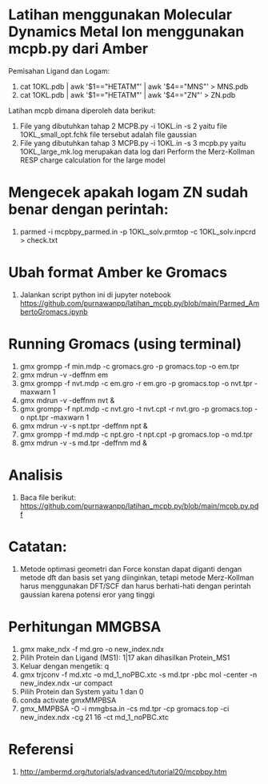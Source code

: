 # Latihan menggunakan Molecular Dynamics Metal Ion menggunakan mcpb.py dari Amber #
Pemisahan Ligand dan Logam:
1. cat 1OKL.pdb | awk '$1=="HETATM"' | awk '$4=="MNS"' > MNS.pdb
2. cat 1OKL.pdb | awk '$1=="HETATM"' | awk '$4=="ZN"' > ZN.pdb

Latihan mcpb dimana diperoleh data berikut: 
1. File yang dibutuhkan tahap 2 MCPB.py -i 1OKL.in -s 2 yaitu file 1OKL_small_opt.fchk file tersebut adalah file gaussian
2. File yang dibutuhkan tahap 3 MCPB.py -i 1OKL.in -s 3 mcpb.py yaitu 1OKL_large_mk.log merupakan data log dari Perform the Merz-Kollman RESP charge calculation for the large model

# Mengecek apakah logam ZN sudah benar dengan perintah:
1. parmed -i mcpbpy_parmed.in -p 1OKL_solv.prmtop -c 1OKL_solv.inpcrd > check.txt

# Ubah format Amber ke Gromacs
1. Jalankan script python ini di jupyter notebook https://github.com/purnawanpp/latihan_mcpb.py/blob/main/Parmed_AmbertoGromacs.ipynb

# Running Gromacs (using terminal)
1. gmx grompp -f min.mdp -c gromacs.gro -p gromacs.top -o em.tpr
2. gmx mdrun -v -deffnm em
3. gmx grompp -f nvt.mdp -c em.gro -r em.gro -p gromacs.top -o nvt.tpr -maxwarn 1
4. gmx mdrun -v -deffnm nvt &
5. gmx grompp -f npt.mdp -c nvt.gro -t nvt.cpt -r nvt.gro -p gromacs.top -o npt.tpr -maxwarn 1
6. gmx mdrun -v -s npt.tpr -deffnm npt &
7. gmx grompp -f md.mdp -c npt.gro -t npt.cpt -p gromacs.top -o md.tpr
8. gmx mdrun -v -s md.tpr -deffnm md &

# Analisis
1. Baca file berikut: https://github.com/purnawanpp/latihan_mcpb.py/blob/main/mcpb.py.pdf

# Catatan:
1. Metode optimasi geometri dan Force konstan dapat diganti dengan metode dft dan basis set yang diinginkan, tetapi metode Merz-Kollman harus menggunakan DFT/SCF dan harus berhati-hati dengan perintah gaussian karena potensi eror yang tinggi

# Perhitungan MMGBSA
1. gmx make_ndx -f md.gro -o new_index.ndx
2. Pilih Protein dan Ligand (MS1): 1|17 akan dihasilkan Protein_MS1
3. Keluar dengan mengetik: q
4. gmx trjconv -f md.xtc -o md_1_noPBC.xtc -s md.tpr -pbc mol -center -n new_index.ndx -ur compact
5. Pilih Protein dan System yaitu 1 dan 0
6. conda activate gmxMMPBSA
7. gmx_MMPBSA -O -i mmgbsa.in -cs md.tpr -cp gromacs.top -ci new_index.ndx -cg 21 16 -ct md_1_noPBC.xtc

# Referensi
1. http://ambermd.org/tutorials/advanced/tutorial20/mcpbpy.htm
